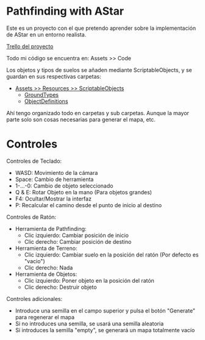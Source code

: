 # Pathfinding with AStar
 Este es un proyecto con el que pretendo aprender sobre la implementación de AStar en un entorno realista.
 
 [Trello del proyecto](https://trello.com/b/gf9WJnsU/proyecto-de-pathfinding-en-unity)
 
 Todo mi código se encuentra en: Assets >> Code
 
 Los objetos y tipos de suelos se añaden mediante ScriptableObjects, y se guardan en sus respectivas carpetas:
 * [Assets >> Resources >> ScriptableObjects](Assets/Resources/ScriptableObjects/)
   * [GroundTypes](Assets/Resources/ScriptableObjects/GroundTypes)
   * [ObjectDefinitions](Assets/Resources/ScriptableObjects/ObjectDefinitions)
 
 Ahí tengo organizado todo en carpetas y sub carpetas. Aunque la mayor parte solo son cosas necesarias para generar el mapa, etc.
 
# Controles
 Controles de Teclado:
 * WASD:      Movimiento de la cámara
 * Space:     Cambio de herramienta
 * 1-...-0:   Cambio de objeto seleccionado
 * Q & E:     Rotar Objeto en la mano (Para objetos grandes)
 * F4:        Ocultar/Mostrar la interfaz
 * P:         Recalcular el camino desde el punto de inicio al destino
 
 Controles de Ratón:
 * Herramienta de Pathfinding:
   * Clic izquierdo:  Cambiar posición de inicio
   * Clic derecho:    Cambiar posición de destino
 * Herramienta de Terreno:
   * Clic izquierdo:  Cambiar suelo en la posición del ratón (Por defecto es "vacio")
   * Clic derecho:    Nada
 * Herramienta de Objetos:
   * Clic izquierdo:  Poner objeto en la posición del ratón
   * Clic derecho:    Destruir objeto

 Controles adicionales:
 * Introduce una semilla en el campo superior y pulsa el botón "Generate" para regenerar el mapa
 * Si no introduces una semilla, se usará una semilla aleatoria
 * Si introduces la semilla "empty", se generará un mapa totalmente vacío
